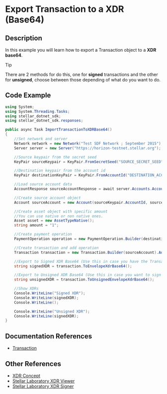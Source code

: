 # Export Transaction to a XDR (Base64)

## Description
In this example you will learn how to export a Transaction  object to a **XDR base64**.

>[!TIP]
>There are 2 methods for do this, one for **signed** transactions and the other for **unsigned**, choose between those depending of what do you want to do.

## Code Example

```csharp
using System;
using System.Threading.Tasks;
using stellar_dotnet_sdk;
using stellar_dotnet_sdk.responses;

public async Task ImportTransactionToXDRBase64()
{
    //Set network and server
    Network network = new Network("Test SDF Network ; September 2015");
    Server server = new Server("https://horizon-testnet.stellar.org");

    //Source keypair from the secret seed
    KeyPair sourceKeypair = KeyPair.FromSecretSeed("SOURCE_SECRET_SEED");

    //Destination keypair from the account id
    KeyPair destinationKeyPair = KeyPair.FromAccountId("DESTINATION_ACCOUNT_ID");

    //Load source account data
    AccountResponse sourceAccountResponse = await server.Accounts.Account(destinationKeyPair.AccountId);

    //Create source account object
    Account sourceAccount = new Account(sourceKeypair.AccountId, sourceAccountResponse.SequenceNumber);

    //Create asset object with specific amount
    //You can use native or non native ones.
    Asset asset = new AssetTypeNative();
    string amount = "1";

    //Create payment operation
    PaymentOperation operation = new PaymentOperation.Builder(destinationKeyPair, asset, amount).SetSourceAccount(sourceAccount.KeyPair).Build();

    //Create transaction and add operation
    Transaction transaction = new Transaction.Builder(sourceAccount).AddOperation(operation).Build();

    //Export to Signed XDR Base64 (Use this in case you have the Transaction signed)
    string signedXDR = transaction.ToEnvelopeXdrBase64();

    //Export to Unsigned XDR Base64 (Use this in case you want to sign it in a external signer)
    string unsignedXDR = transaction.ToUnsignedEnvelopeXdrBase64();

    //Show XDRs
    Console.WriteLine("Signed XDR");
    Console.WriteLine(signedXDR);
    Console.WriteLine();

    Console.WriteLine("Unsigned XDR");
    Console.WriteLine(signedXDR);
}
```


## Documentation References
- [Transaction](https://elucidsoft.github.io/dotnet-stellar-sdk/api/stellar_dotnet_sdk.Transaction.html)

## Other References

- [XDR Concept](https://www.stellar.org/developers/guides/concepts/xdr.html)
- [Stellar Laboratory XDR Viewer](https://www.stellar.org/laboratory/#xdr-viewer?type=TransactionEnvelope&network=test)
- [Stellar Laboratory XDR Signer](https://www.stellar.org/laboratory/#txsigner?network=test)
